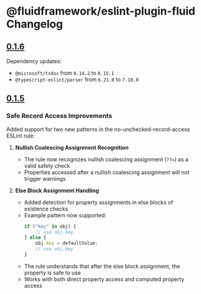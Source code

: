 # @fluidframework/eslint-plugin-fluid Changelog

## [0.1.6](https://github.com/microsoft/FluidFramework/releases/tag/eslint-plugin-fluid_v0.1.6)

Dependency updates:

- `@microsoft/tsdoc` from `0.14.2` to `0.15.1`
- `@typescript-eslint/parser` from `6.21.0` to `7.18.0`

## [0.1.5](https://github.com/microsoft/FluidFramework/releases/tag/eslint-plugin-fluid_v0.1.5)

### Safe Record Access Improvements

Added support for two new patterns in the no-unchecked-record-access ESLint rule:

1. **Nullish Coalescing Assignment Recognition**
    - The rule now recognizes nullish coalescing assignment (`??=`) as a valid safety check
    - Properties accessed after a nullish coalescing assignment will not trigger warnings

2. **Else Block Assignment Handling**
    - Added detection for property assignments in else blocks of existence checks
    - Example pattern now supported:
        ```typescript
        if ("key" in obj) {
        	// use obj.key
        } else {
        	obj.key = defaultValue;
        	// use obj.key
        }
        ```
    - The rule understands that after the else block assignment, the property is safe to use
    - Works with both direct property access and computed property access
